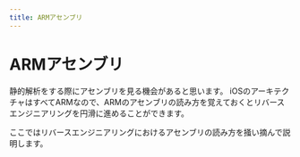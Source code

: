 ```yaml
---
title: ARMアセンブリ
---
```


# ARMアセンブリ
静的解析をする際にアセンブリを見る機会があると思います。
iOSのアーキテクチャはすべてARMなので、ARMのアセンブリの読み方を覚えておくとリバースエンジニアリングを円滑に進めることができます。

ここではリバースエンジニアリングにおけるアセンブリの読み方を掻い摘んで説明します。